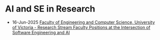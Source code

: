 # AI and SE in Research 

- 16-Jun-2025 [Faculty of Engineering and Computer Science, University of Victoria - Research Stream Faculty Positions at the Intersection of Software Engineering and AI](https://archive.is/V9HpS)
